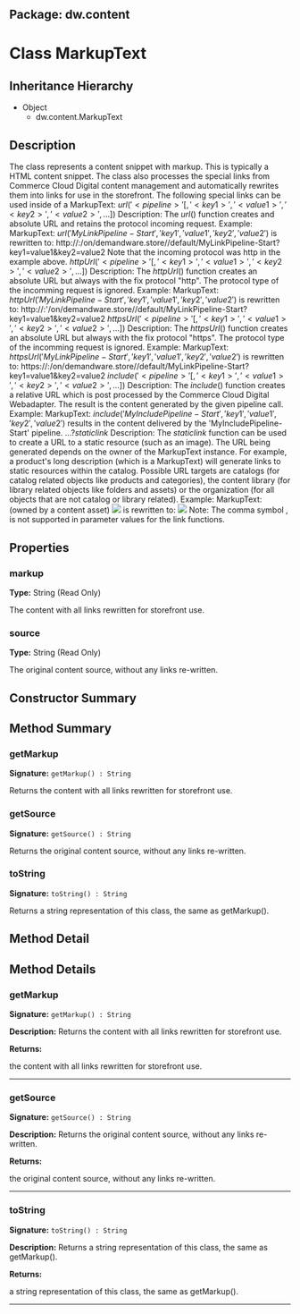 ## Package: dw.content

# Class MarkupText

## Inheritance Hierarchy

- Object
  - dw.content.MarkupText

## Description

The class represents a content snippet with markup. This is typically a HTML content snippet. The class also processes the special links from Commerce Cloud Digital content management and automatically rewrites them into links for use in the storefront. The following special links can be used inside of a MarkupText: $url('<pipeline>' [, '<key1>', '<value1>', '<key2>', '<value2>', ...])$ Description: The $url()$ function creates and absolute URL and retains the protocol incoming request. Example: MarkupText: $url('MyLinkPipeline-Start', 'key1', 'value1', 'key2', 'value2')$ is rewritten to: http://<host>:<port>/on/demandware.store/<current site>/default/MyLinkPipeline-Start?key1=value1&key2=value2 Note that the incoming protocol was http in the example above. $httpUrl('<pipeline>' [, '<key1>', '<value1>', '<key2>', '<value2>', ...])$ Description: The $httpUrl()$ function creates an absolute URL but always with the fix protocol "http". The protocol type of the incomming request is ignored. Example: MarkupText: $httpUrl('MyLinkPipeline-Start', 'key1', 'value1', 'key2', 'value2')$ is rewritten to: http://<host>:'<port>/on/demandware.store/<current site>/default/MyLinkPipeline-Start?key1=value1&key2=value2 $httpsUrl('<pipeline>' [, '<key1>', '<value1>', '<key2>', '<value2>', ...])$ Description: The $httpsUrl()$ function creates an absolute URL but always with the fix protocol "https". The protocol type of the incomming request is ignored. Example: MarkupText: $httpsUrl('MyLinkPipeline-Start', 'key1', 'value1', 'key2', 'value2')$ is rewritten to: https://<host>:<port>/on/demandware.store/<current site>/default/MyLinkPipeline-Start?key1=value1&key2=value2 $include('<pipeline>' [, '<key1>', '<value1>', '<key2>', '<value2>', ...])$ Description: The $include()$ function creates a relative URL which is post processed by the Commerce Cloud Digital Webadapter. The result is the content generated by the given pipeline call. Example: MarkupText: $include('MyIncludePipeline-Start','key1', 'value1', 'key2' ,'value2')$ results in the content delivered by the 'MyIncludePipeline-Start' pipeline. ...?$staticlink$ Description: The $staticlink$ function can be used to create a URL to a static resource (such as an image). The URL being generated depends on the owner of the MarkupText instance. For example, a product's long description (which is a MarkupText) will generate links to static resources within the catalog. Possible URL targets are catalogs (for catalog related objects like products and categories), the content library (for library related objects like folders and assets) or the organization (for all objects that are not catalog or library related). Example: MarkupText: (owned by a content asset) <img src="demo/content/bullet.gif?$staticlink$"> is rewritten to: <img src="/on/demandware.static/<current site>/<library>/default/v1178201405900/demo/content/bullet.gif"> Note: The comma symbol , is not supported in parameter values for the link functions.

## Properties

### markup

**Type:** String (Read Only)

The content with all links rewritten for storefront use.

### source

**Type:** String (Read Only)

The original content source, without any links re-written.

## Constructor Summary

## Method Summary

### getMarkup

**Signature:** `getMarkup() : String`

Returns the content with all links rewritten for storefront use.

### getSource

**Signature:** `getSource() : String`

Returns the original content source, without any links re-written.

### toString

**Signature:** `toString() : String`

Returns a string representation of this class, the same as getMarkup().

## Method Detail

## Method Details

### getMarkup

**Signature:** `getMarkup() : String`

**Description:** Returns the content with all links rewritten for storefront use.

**Returns:**

the content with all links rewritten for storefront use.

---

### getSource

**Signature:** `getSource() : String`

**Description:** Returns the original content source, without any links re-written.

**Returns:**

the original content source, without any links re-written.

---

### toString

**Signature:** `toString() : String`

**Description:** Returns a string representation of this class, the same as getMarkup().

**Returns:**

a string representation of this class, the same as getMarkup().

---